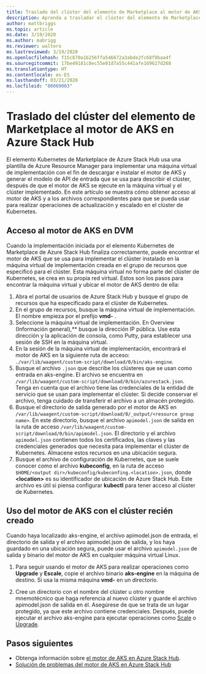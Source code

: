 ```yaml
---
title: Traslado del clúster del elemento de Marketplace al motor de AKS en Azure Stack Hub
description: Aprenda a trasladar el clúster del elemento de Marketplace al motor de AKS en Azure Stack Hub.
author: mattbriggs
ms.topic: article
ms.date: 3/19/2020
ms.author: mabrigg
ms.reviewer: waltero
ms.lastreviewed: 3/19/2020
ms.openlocfilehash: f15c870a1b256ffa546672a3abde2fc68f9baa4f
ms.sourcegitcommit: 17be49181c8ec55e01d7a55c441afe169627d268
ms.translationtype: HT
ms.contentlocale: es-ES
ms.lasthandoff: 03/21/2020
ms.locfileid: "80069003"
---
```

# <a name="move-your-marketplace-item-cluster-to-the-aks-engine-on-azure-stack-hub"></a>Traslado del clúster del elemento de Marketplace al motor de AKS en Azure Stack Hub

El elemento Kubernetes de Marketplace de Azure Stack Hub usa una plantilla de Azure Resource Manager para implementar una máquina virtual de implementación con el fin de descargar e instalar el motor de AKS y generar el modelo de API de entrada que se usa para describir el clúster, después de que el motor de AKS se ejecute en la máquina virtual y el clúster implementado. En este artículo se muestra cómo obtener acceso al motor de AKS y a los archivos correspondientes para que se pueda usar para realizar operaciones de actualización y escalado en el clúster de Kubernetes.

## <a name="access-aks-engine-in-the-dvm"></a>Acceso al motor de AKS en DVM

Cuando la implementación iniciada por el elemento Kubernetes de Marketplace de Azure Stack Hub finaliza correctamente, puede encontrar el motor de AKS que se usa para implementar el clúster instalado en la máquina virtual de implementación creada en el grupo de recursos que especificó para el clúster. Esta máquina virtual no forma parte del clúster de Kubernetes, se crea en su propia red virtual. Estos son los pasos para encontrar la máquina virtual y ubicar el motor de AKS dentro de ella:

1.  Abra el portal de usuarios de Azure Stack Hub y busque el grupo de recursos que ha especificado para el clúster de Kubernetes.
2.  En el grupo de recursos, busque la máquina virtual de implementación. El nombre empieza por el prefijo **vmd-** .
3.  Seleccione la máquina virtual de implementación. En Overview (Información general),** busque la dirección IP pública. Use esta dirección y la aplicación de consola, como Putty, para establecer una sesión de SSH en la máquina virtual.
4.  En la sesión de la máquina virtual de implementación, encontrará el motor de AKS en la siguiente ruta de acceso: `./var/lib/waagent/custom-script/download/0/bin/aks-engine`.
5.  Busque el archivo `.json` que describe los clústeres que se usan como entrada en aks-engine. El archivo se encuentra en `/var/lib/waagent/custom-script/download/0/bin/azurestack.json`. Tenga en cuenta que el archivo tiene las credenciales de la entidad de servicio que se usan para implementar el clúster. Si decide conservar el archivo, tenga cuidado de transferir el archivo a un almacén protegido.
6.  Busque el directorio de salida generado por el motor de AKS en `/var/lib/waagent/custom-script/download/0/_output/<resource group name>`. En este directorio, busque el archivo `apimodel.json` de salida en la ruta de acceso `/var/lib/waagent/custom-script/download/0/bin/apimodel.json`. El directorio y el archivo `apimodel.json` contienen todos los certificados, las claves y las credenciales generados que necesita para implementar el clúster de Kubernetes. Almacene estos recursos en una ubicación segura.
7.  Busque el archivo de configuración de Kubernetes, que se suele conocer como el archivo **kubeconfig**, en la ruta de acceso `$HOME/<output dir>/kubeconfig/kubeconfing.<location>.json`, donde **\<location>** es su identificador de ubicación de Azure Stack Hub. Este archivo es útil si piensa configurar **kubectl** para tener acceso al clúster de Kubernetes.

## <a name="use-the-aks-engine-with-your-newly-created-cluster"></a>Uso del motor de AKS con el clúster recién creado

Cuando haya localizado aks-engine, el archivo apimodel.json de entrada, el directorio de salida y el archivo apimodel.json de salida, y los haya guardado en una ubicación segura, puede usar el archivo `apimodel.json` de salida y binario del motor de AKS en cualquier máquina virtual Linux.

1.  Para seguir usando el motor de AKS para realizar operaciones como **Upgrade** y **Escale**, copie el archivo binario **aks-engine** en la máquina de destino. Si usa la misma máquina **vmd-** en un directorio.

2.  Cree un directorio con el nombre del clúster u otro nombre mnemotécnico que haga referencia al nuevo clúster y guarde el archivo apimodel.json de salida en él. Asegúrese de que se trata de un lugar protegido, ya que este archivo contiene credenciales. Después, puede ejecutar el archivo aks-engine para ejecutar operaciones como [Scale](azure-stack-kubernetes-aks-engine-scale.md) o [Upgrade](azure-stack-kubernetes-aks-engine-upgrade.md).

## <a name="next-steps"></a>Pasos siguientes

- Obtenga información sobre [el motor de AKS en Azure Stack Hub](azure-stack-kubernetes-aks-engine-overview.md).  
- [Solución de problemas del motor de AKS en Azure Stack Hub](azure-stack-kubernetes-aks-engine-troubleshoot.md)  


